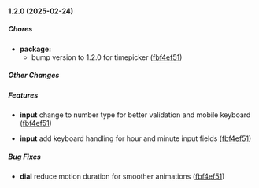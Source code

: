 #### 1.2.0 (2025-02-24)

##### Chores

* **package:**
  *  bump version to 1.2.0 for timepicker ([fbf4ef51](https://github.com/redkhat/timepicker/commit/fbf4ef51dbf1a8f4ade65ba1f96154bfc38da29e))
##### Other Changes

##### Features
* **input** change to number type for better validation and mobile keyboard ([fbf4ef51](https://github.com/redkhat/timepicker/commit/fbf4ef51dbf1a8f4ade65ba1f96154bfc38da29e))

* **input** add keyboard handling for hour and minute input fields ([fbf4ef51](https://github.com/redkhat/timepicker/commit/fbf4ef51dbf1a8f4ade65ba1f96154bfc38da29e))

##### Bug Fixes

* **dial** reduce motion duration for smoother animations ([fbf4ef51](https://github.com/redkhat/timepicker/commit/fbf4ef51dbf1a8f4ade65ba1f96154bfc38da29e))
